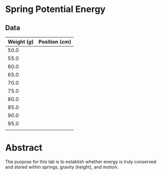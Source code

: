# Spring Potential Energy

## Data

| Weight ($g$) | Position ($cm$) |
| ------------ | --------------- |
| 50.0             |                 |
|     55.0         |                 |
|         60.0     |                 |
|            65.0  |                 |
|              70.0|                 |
|              75.0|                 |
|              80.0|                 |
|              85.0|                 |
|              90.0|                 |
|              95.0|                 |
|              |                 |

# Abstract

The purpose for this lab is to establish whether energy is truly conserved and stored within springs, gravity (height), and motion. 